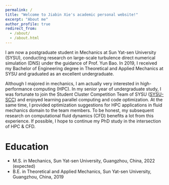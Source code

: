 ```yaml
---
permalink: /
title: "Welcome to Jiabin Xie's academic personal website!"
excerpt: "About me"
author_profile: true
redirect_from: 
  - /about/
  - /about.html
---
```


I am now a postgraduate student in Mechanics at Sun Yat-sen University (SYSU), conducting research on large-scale turbulence direct numerical simulation (DNS) under the guidance of Prof. Yun Bao. In 2019, I received my Bachelor of Engineering degree in Theoretical and Applied Mechanics at SYSU and graduated as an excellent undergraduate.

Although I majored in mechanics, I am actually very interested in high-performance computing (HPC). In my senior year of undergraduate study, I was fortunate to join the Student Cluster Competition Team of SYSU ([SYSU-SCC](https://github.com/SYSU-SCC)) and enjoyed learning parallel computing and code optimization. At the same time, I provided optimization suggestions for HPC applications in fluid mechanics domain to the team members. To be honest, my subsequent research on computational fluid dynamics (CFD) benefits a lot from this experience. If possible, I hope to continue my PhD study in the intersection of HPC & CFD.

Education
======
* M.S. in Mechanics, Sun Yat-sen University, Guangzhou, China, 2022 (expected)
* B.E. in Theoretical and Applied Mechanics, Sun Yat-sen University, Guangzhou, China, 2019
